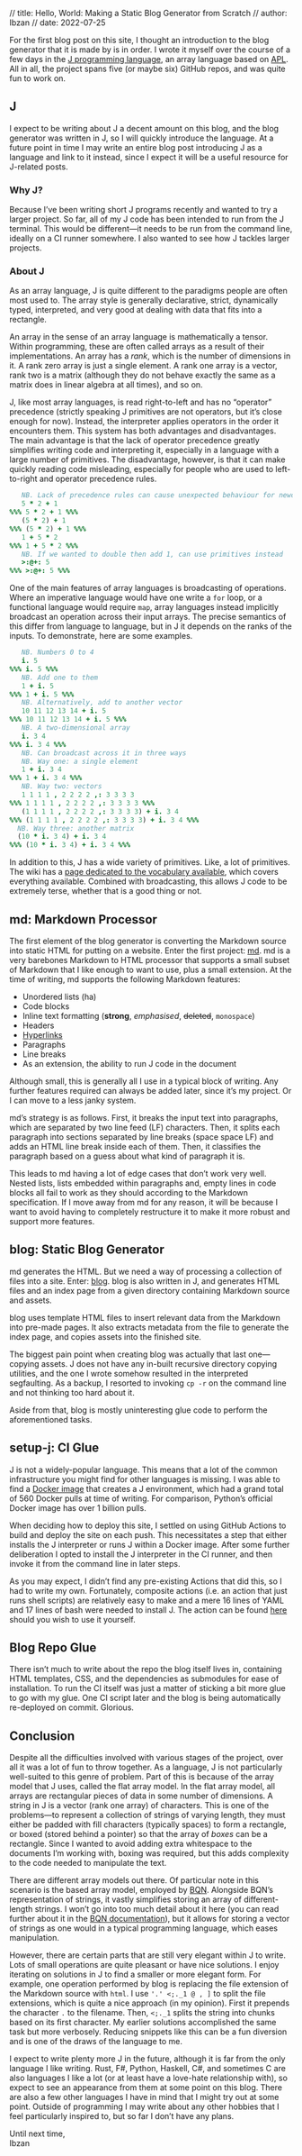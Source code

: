 // title: Hello, World: Making a Static Blog Generator from Scratch
// author: Ibzan
// date: 2022-07-25

For the first blog post on this site, I thought an introduction to the blog generator that it is made by is in order.
I wrote it myself over the course of a few days in the [J programming language][J], an array language based on [APL][APL].
All in all, the project spans five (or maybe six) GitHub repos, and was quite fun to work on.

## J

I expect to be writing about J a decent amount on this blog, and the blog generator was written in J, so I will quickly introduce the language.
At a future point in time I may write an entire blog post introducing J as a language and link to it instead, since I expect it will be a useful resource for J-related posts.

### Why J?

Because I&rsquo;ve been writing short J programs recently and wanted to try a larger project.
So far, all of my J code has been intended to run from the J terminal.
This would be different&mdash;it needs to be run from the command line, ideally on a CI runner somewhere.
I also wanted to see how J tackles larger projects.

### About J

As an array language, J is quite different to the paradigms people are often most used to.
The array style is generally declarative, strict, dynamically typed, interpreted, and very good at dealing with data that fits into a rectangle.

An array in the sense of an array language is mathematically a tensor.
Within programming, these are often called arrays as a result of their implementations.
An array has a _rank_, which is the number of dimensions in it.
A rank zero array is just a single element.
A rank one array is a vector, rank two is a matrix (although they do not behave exactly the same as a matrix does in linear algebra at all times), and so on.

J, like most array languages, is read right-to-left and has no &ldquo;operator&rdquo; precedence (strictly speaking J primitives are not operators, but it&rsquo;s close enough for now).
Instead, the interpreter applies operators in the order it encounters them.
This system has both advantages and disadvantages.
The main advantage is that the lack of operator precedence greatly simplifies writing code and interpreting it, especially in a language with a large number of primitives.
The disadvantage, however, is that it can make quickly reading code misleading, especially for people who are used to left-to-right and operator precedence rules.

```j
   NB. Lack of precedence rules can cause unexpected behaviour for newcomers
   5 * 2 + 1
%%% 5 * 2 + 1 %%%
   (5 * 2) + 1
%%% (5 * 2) + 1 %%%
   1 + 5 * 2
%%% 1 + 5 * 2 %%%
   NB. If we wanted to double then add 1, can use primitives instead
   >:@+: 5
%%% >:@+: 5 %%%
```

One of the main features of array languages is broadcasting of operations.
Where an imperative language would have one write a `for` loop, or a functional language would require `map`, array languages instead implicitly broadcast an operation across their input arrays.
The precise semantics of this differ from language to language, but in J it depends on the ranks of the inputs.
To demonstrate, here are some examples.

```j
   NB. Numbers 0 to 4
   i. 5
%%% i. 5 %%%
   NB. Add one to them
   1 + i. 5
%%% 1 + i. 5 %%%
   NB. Alternatively, add to another vector
   10 11 12 13 14 + i. 5
%%% 10 11 12 13 14 + i. 5 %%%
   NB. A two-dimensional array
   i. 3 4
%%% i. 3 4 %%%
   NB. Can broadcast across it in three ways
   NB. Way one: a single element
   1 + i. 3 4
%%% 1 + i. 3 4 %%%
   NB. Way two: vectors
   1 1 1 1 , 2 2 2 2 ,: 3 3 3 3
%%% 1 1 1 1 , 2 2 2 2 ,: 3 3 3 3 %%%
   (1 1 1 1 , 2 2 2 2 ,: 3 3 3 3) + i. 3 4
%%% (1 1 1 1 , 2 2 2 2 ,: 3 3 3 3) + i. 3 4 %%% 
  NB. Way three: another matrix
  (10 * i. 3 4) + i. 3 4
%%% (10 * i. 3 4) + i. 3 4 %%%
```

In addition to this, J has a wide variety of primitives.
Like, a lot of primitives.
The wiki has a [page dedicated to the vocabulary available][NuVoc], which covers everything available.
Combined with broadcasting, this allows J code to be extremely terse, whether that is a good thing or not.

## md: Markdown Processor

The first element of the blog generator is converting the Markdown source into static HTML for putting on a website.
Enter the first project: [md][md].
md is a very barebones Markdown to HTML processor that supports a small subset of Markdown that I like enough to want to use, plus a small extension.
At the time of writing, md supports the following Markdown features:

- Unordered lists (ha)
- Code blocks
- Inline text formatting (**strong**, _emphasised_, ~~deleted~~, `monospace`)
- Headers
- [Hyperlinks][home]
- Paragraphs
- Line breaks
- As an extension, the ability to run J code in the document

Although small, this is generally all I use in a typical block of writing.
Any further features required can always be added later, since it&rsquo;s my project.
Or I can move to a less janky system.

md&rsquo;s strategy is as follows.
First, it breaks the input text into paragraphs, which are separated by two line feed (LF) characters.
Then, it splits each paragraph into sections separated by line breaks (space space LF) and adds an HTML line break inside each of them.
Then, it classifies the paragraph based on a guess about what kind of paragraph it is.

This leads to md having a lot of edge cases that don&rsquo;t work very well.
Nested lists, lists embedded within paragraphs and, empty lines in code blocks all fail to work as they should according to the Markdown specification.
If I move away from md for any reason, it will be because I want to avoid having to completely restructure it to make it more robust and support more features.

## blog: Static Blog Generator

md generates the HTML.
But we need a way of processing a collection of files into a site.
Enter: [blog][blog].
blog is also written in J, and generates HTML files and an index page from a given directory containing Markdown source and assets.

blog uses template HTML files to insert relevant data from the Markdown into pre-made pages.
It also extracts metadata from the file to generate the index page, and copies assets into the finished site.

The biggest pain point when creating blog was actually that last one&mdash;copying assets.
J does not have any in-built recursive directory copying utilities, and the one I wrote somehow resulted in the interpreted segfaulting.
As a backup, I resorted to invoking `cp -r` on the command line and not thinking too hard about it.

Aside from that, blog is mostly uninteresting glue code to perform the aforementioned tasks.

## setup-j: CI Glue

J is not a widely-popular language.
This means that a lot of the common infrastructure you might find for other languages is missing.
I was able to find a [Docker image][docker] that creates a J environment, which had a grand total of 560 Docker pulls at time of writing.
For comparison, Python&rsquo;s official Docker image has over 1 billion pulls.

When deciding how to deploy this site, I settled on using GitHub Actions to build and deploy the site on each push.
This necessitates a step that either installs the J interpreter or runs J within a Docker image.
After some further deliberation I opted to install the J interpreter in the CI runner, and then invoke it from the command line in later steps.

As you may expect, I didn&rsquo;t find any pre-existing Actions that did this, so I had to write my own.
Fortunately, composite actions (i.e. an action that just runs shell scripts) are relatively easy to make and a mere 16 lines of YAML and 17 lines of bash were needed to install J.
The action can be found [here][setup-j] should you wish to use it yourself.

## Blog Repo Glue

There isn&rsquo;t much to write about the repo the blog itself lives in, containing HTML templates, CSS, and the dependencies as submodules for ease of installation.
To run the CI itself was just a matter of sticking a bit more glue to go with my glue.
One CI script later and the blog is being automatically re-deployed on commit.
Glorious.

## Conclusion

Despite all the difficulties involved with various stages of the project, over all it was a lot of fun to throw together.
As a language, J is not particularly well-suited to this genre of problem. Part of this is because of the array model that J uses, called the flat array model.
In the flat array model, all arrays are rectangular pieces of data in some number of dimensions.
A string in J is a vector (rank one array) of characters.
This is one of the problems&mdash;to represent a collection of strings of varying length, they must either be padded with fill characters (typically spaces) to form a rectangle, or boxed (stored behind a pointer) so that the array of _boxes_ can be a rectangle.
Since I wanted to avoid adding extra whitespace to the documents I&rsquo;m working with, boxing was required, but this adds complexity to the code needed to manipulate the text.

There are different array models out there.
Of particular note in this scenario is the based array model, employed by [BQN][BQN].
Alongside BQN&rsquo;s representation of strings, it vastly simplifies storing an array of different-length strings.
I won&rsquo;t go into too much detail about it here (you can read further about it in the [BQN documentation][based]), but it allows for storing a vector of strings as one would in a typical programming language, which eases manipulation.

However, there are certain parts that are still very elegant within J to write.
Lots of small operations are quite pleasant or have nice solutions.
I enjoy iterating on solutions in J to find a smaller or more elegant form.
For example, one operation performed by blog is replacing the file extension of the Markdown source with `html`.
I use `'.' <;._1 @ , ]` to split the file extensions, which is quite a nice approach (in my opinion).
First it prepends the character `.` to the filename. Then, `<;._1` splits the string into chunks based on its first character.
My earlier solutions accomplished the same task but more verbosely.
Reducing snippets like this can be a fun diversion and is one of the draws of the language to me.

I expect to write plenty more J in the future, although it is far from the only language I like writing.
Rust, F#, Python, Haskell, C#, and sometimes C are also languages I like a lot (or at least have a love-hate relationship with), so expect to see an appearance from them at some point on this blog.
There are also a few other languages I have in mind that I might try out at some point.
Outside of programming I may write about any other hobbies that I feel particularly inspired to, but so far I don&rsquo;t have any plans.

Until next time,  
Ibzan

[APL]: https://aplwiki.com/
[based]: https://mlochbaum.github.io/BQN/doc/based.html
[blog]: https://github.com/IbzanHyena/blog/
[docker]: https://www.docker.com/
[BQN]: https://mlochbaum.github.io/BQN/index.html
[home]: index.html
[J]: https://www.jsoftware.com/
[md]: https://github.com/IbzanHyena/md/
[NuVoc]: https://code.jsoftware.com/wiki/NuVoc
[setup-j]: https://github.com/IbzanHyena/setup-j

